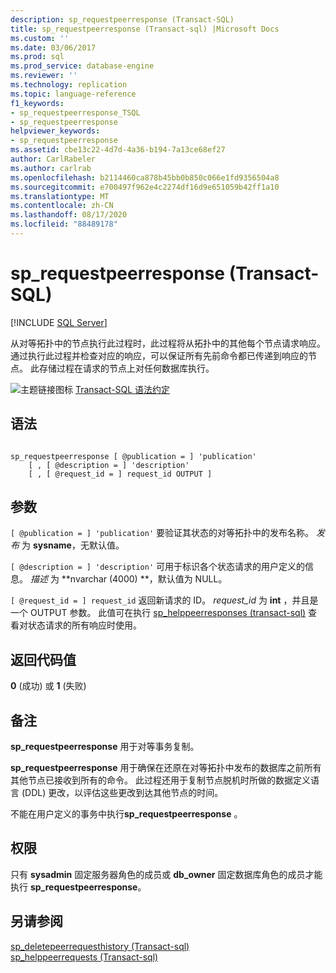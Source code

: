 ```yaml
---
description: sp_requestpeerresponse (Transact-SQL)
title: sp_requestpeerresponse (Transact-sql) |Microsoft Docs
ms.custom: ''
ms.date: 03/06/2017
ms.prod: sql
ms.prod_service: database-engine
ms.reviewer: ''
ms.technology: replication
ms.topic: language-reference
f1_keywords:
- sp_requestpeerresponse_TSQL
- sp_requestpeerresponse
helpviewer_keywords:
- sp_requestpeerresponse
ms.assetid: cbe13c22-4d7d-4a36-b194-7a13ce68ef27
author: CarlRabeler
ms.author: carlrab
ms.openlocfilehash: b2114460ca878b45bb0b850c066e1fd9356504a8
ms.sourcegitcommit: e700497f962e4c2274df16d9e651059b42ff1a10
ms.translationtype: MT
ms.contentlocale: zh-CN
ms.lasthandoff: 08/17/2020
ms.locfileid: "88489178"
---
```

# <a name="sp_requestpeerresponse-transact-sql"></a>sp_requestpeerresponse (Transact-SQL)
[!INCLUDE [SQL Server](../../includes/applies-to-version/sqlserver.md)]

  从对等拓扑中的节点执行此过程时，此过程将从拓扑中的其他每个节点请求响应。 通过执行此过程并检查对应的响应，可以保证所有先前命令都已传递到响应的节点。 此存储过程在请求的节点上对任何数据库执行。  
  
 ![主题链接图标](../../database-engine/configure-windows/media/topic-link.gif "“主题链接”图标") [Transact-SQL 语法约定](../../t-sql/language-elements/transact-sql-syntax-conventions-transact-sql.md)  
  
## <a name="syntax"></a>语法  
  
```  
  
sp_requestpeerresponse [ @publication = ] 'publication'  
    [ , [ @description = ] 'description'  
    [ , [ @request_id = ] request_id OUTPUT ]  
```  
  
## <a name="arguments"></a>参数  
`[ @publication = ] 'publication'` 要验证其状态的对等拓扑中的发布名称。 *发布* 为 **sysname**，无默认值。  
  
`[ @description = ] 'description'` 可用于标识各个状态请求的用户定义的信息。 *描述* 为 **nvarchar (4000) **，默认值为 NULL。  
  
`[ @request_id = ] request_id` 返回新请求的 ID。 *request_id* 为 **int** ，并且是一个 OUTPUT 参数。 此值可在执行 [sp_helppeerresponses &#40;transact-sql&#41;](../../relational-databases/system-stored-procedures/sp-helppeerresponses-transact-sql.md) 查看对状态请求的所有响应时使用。  
  
## <a name="return-code-values"></a>返回代码值  
 **0** (成功) 或 **1** (失败)   
  
## <a name="remarks"></a>备注  
 **sp_requestpeerresponse** 用于对等事务复制。  
  
 **sp_requestpeerresponse** 用于确保在还原在对等拓扑中发布的数据库之前所有其他节点已接收到所有的命令。 此过程还用于复制节点脱机时所做的数据定义语言 (DDL) 更改，以评估这些更改到达其他节点的时间。  
  
 不能在用户定义的事务中执行**sp_requestpeerresponse** 。  
  
## <a name="permissions"></a>权限  
 只有 **sysadmin** 固定服务器角色的成员或 **db_owner** 固定数据库角色的成员才能执行 **sp_requestpeerresponse**。  
  
## <a name="see-also"></a>另请参阅  
 [sp_deletepeerrequesthistory &#40;Transact-sql&#41;](../../relational-databases/system-stored-procedures/sp-deletepeerrequesthistory-transact-sql.md)   
 [sp_helppeerrequests &#40;Transact-sql&#41;](../../relational-databases/system-stored-procedures/sp-helppeerrequests-transact-sql.md)  
  
  
